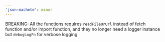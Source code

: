 ```yaml
---
'json-machete': minor
---
```


BREAKING: All the functions requires `readFileOrUrl` instead of fetch function and/or import
function, and they no longer need a logger instance but `debugLogFn` for verbose logging
